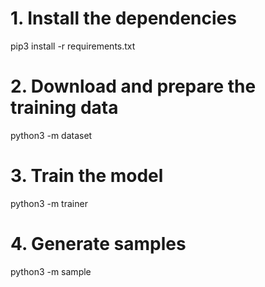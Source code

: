 # 1. Install the dependencies

pip3 install -r requirements.txt

# 2. Download and prepare the training data

python3 -m dataset

# 3. Train the model

python3 -m trainer

# 4. Generate samples

python3 -m sample
